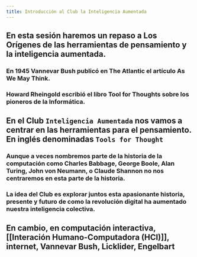 ```yaml
---
title: Introducción al Club la Inteligencia Aumentada
---
```


## En esta sesión haremos un repaso a Los Orígenes de las herramientas de pensamiento y la inteligencia aumentada.
### En 1945 Vannevar Bush publicó en The Atlantic el artículo As We May Think.
### Howard Rheingold escribió el libro Tool for Thoughts sobre los pioneros de la Informática.
##
## En el Club `Inteligencia Aumentada` nos vamos a centrar en las herramientas para el pensamiento. En inglés denominadas `Tools for Thought`
### Aunque a veces nombremos parte de la historia de la computación como Charles Babbage, George Boole, Alan Turing, John von Neumann, o Claude Shannon no nos centraremos en esta parte de la historia.
### La idea del Club es explorar juntos esta apasionante historia, presente y futuro de como la revolución digital ha aumentado nuestra inteligencia colectiva.
###
## En cambio, en computación interactiva, [[Interación Humano-Computadora (HCI)]], internet, Vannevar Bush, Licklider, Engelbart
##
